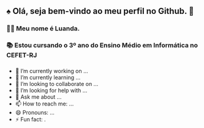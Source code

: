## ♠ Olá, seja bem-vindo ao meu perfil no Github. 👋
### 👩🏾 Meu nome é Luanda.
### 📚 Estou cursando o 3º ano do Ensino Médio em Informática no CEFET-RJ

### 

- 🔭 I’m currently working on ...
- 🌱 I’m currently learning ...
- 👯 I’m looking to collaborate on ...
- 🤔 I’m looking for help with ...
- 💬 Ask me about ...
- 📫 How to reach me: ...
- 😄 Pronouns: ...
- ⚡ Fun fact: .
